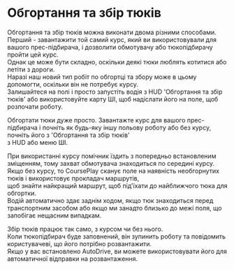 # Обгортання та збір тюків
  
Обгортання та збір тюків можна виконати двома різними способами.  
Перший - завантажити той самий курс, який ви використовували для вашого прес-підбирача, і дозволити обмотувачу або тюкопідбирачу пройти цей курс.  
Однак це може бути складно, оскільки деякі тюки люблять котитися або летіти з дороги.  
Наразі наш новий тип робіт по обгортці та збору може в цьому допомогти, оскільки він не потребує курсу.  
Залишайтеся на полі і просто запустіть водія з HUD 'Обгортання та збір тюків' або використовуйте карту ШІ, щоб надіслати його на поле, щоб розпочати роботу.  

  
Обгортати тюки дуже просто. Завантажте курс для вашого прес-підбирача і почніть як будь-яку іншу польову роботу або без курсу, почніть його з 'Обгортання та збір тюків'  
з HUD або меню ШІ.  

  
При використанні курсу помічник їздить з попередньо встановленим зміщенням, тому захват обмотувача знаходиться по середині курсу.  
Якщо без курсу, то CoursePlay сканує поле на наявність необгорнутих тюків і використовує прокладач маршрутів,  
щоб знайти найкращий маршрут, щоб під'їхати до найближчого тюка для обгортки.  
Водій автоматично здає заднім ходом, якщо тюк знаходиться перед транспортним засобом або якщо ми занадто близько до межі поля, що запобігає нещасним випадкам.  

  
Збір тюків працює так само, з курсом чи без нього.  
Коли тюкопідбирач буде заповнений, він зупинить роботу та повідомить користувачеві, що його потрібно розвантажити.  
Якщо у вас встановлено AutoDrive, ви можете використовувати його для автоматичної відправки на розвантаження.  
